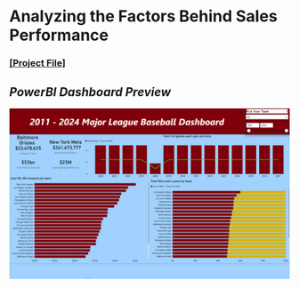 # Analyzing the Factors Behind Sales Performance

### [[Project File]](/PowerBI/Content/MLB_Dashboard.pbix)

## *PowerBI Dashboard Preview*
![Dashboard Preview](/PowerBI/Images/MLBDashboard/MLB_Dash1.png)

